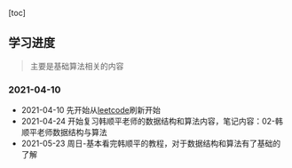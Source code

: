 [toc]

<extoc></extoc>



## 学习进度

> 主要是基础算法相关的内容



### 2021-04-10

* 2021-04-10 先开始从[leetcode](https://leetcode-cn.com/)刷新开始
* 2021-04-24 开始复习韩顺平老师的数据结构和算法内容，笔记内容：02-韩顺平老师数据结构与算法
* 2021-05-23 周日-基本看完韩顺平的教程，对于数据结构和算法有了基础的了解

